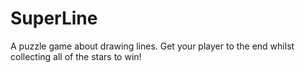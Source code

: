 # SuperLine
A puzzle game about drawing lines. Get your player to the end whilst collecting all of the stars to win!
